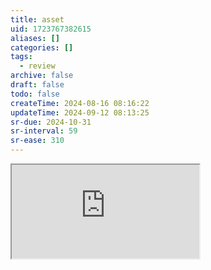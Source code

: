 ```yaml
---
title: asset
uid: 1723767382615
aliases: []
categories: []
tags:
  - review
archive: false
draft: false
todo: false
createTime: 2024-08-16 08:16:22
updateTime: 2024-09-12 08:13:25
sr-due: 2024-10-31
sr-interval: 59
sr-ease: 310
---
```


<iframe
  class="iframe_full"
  src="https://dict.youdao.com/result?word=asset&lang=en"
>
</iframe>
